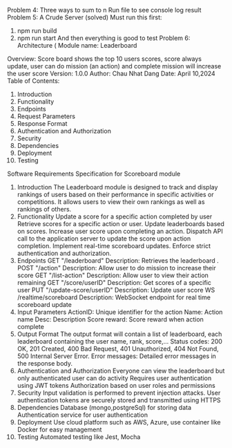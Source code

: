Problem 4: Three ways to sum to n
Run file to see console log result
Problem 5: A Crude Server (solved)
Must run this first:
1. npm run build
2. npm run start
And then everything is good to test
Problem 6: Architecture (
Module name: Leaderboard 

Overview:
Score board shows the top 10 users scores, score always update, user can do mission (an action) and complete mission will increase the user score
Version: 
1.0.0
Author:
Chau Nhat Dang
Date:
April 10,2024
Table of Contents:
1. Introduction
2. Functionality
3. Endpoints
4. Request Parameters
5. Response Format
6. Authentication and Authorization
7. Security
8. Dependencies
9. Deployment
10. Testing

Software Requirements Specification for Scoreboard module
1. Introduction
The Leaderboard module is designed to track and display rankings of users based on their performance in specific activities or competitions. It allows users to view their own rankings as well as rankings of others.
2. Functionality
Update a score for a specific action completed by user
Retrieve scores for a specific action or user.
Update leaderboards based on scores.
Increase user score upon completing an action.
Dispatch API call to the application server to update the score upon action completion.
Implement real-time scoreboard updates.
Enforce strict authentication and authorization.
3. Endpoints
GET "/leaderboard"
Description: Retrieves the leaderboard .
POST "/action"
Description: Allow user to do mission to increase their score
GET "/list-action"
Description: Allow user to view their action remaining
GET "/score/userID"
Description: Get scores of a specific user
PUT "/update-score/userID"
Description: Update user score
WS /realtime/scoreboard
Description: WebSocket endpoint for real time scoreboard update
4. Input Parameters
ActionID: Unique identifier for the action
Name: Action name
Desc: Description
Score reward: Score reward when action complete
5. Output Format
The output format will contain a list of leaderboard, each leaderboard containing the user name, rank, score,...
Status codes: 200 OK, 201 Created, 400 Bad Request, 401 Unauthorized, 404 Not Found, 500 Internal Server Error.
Error messages: Detailed error messages in the response body.
6. Authentication and Authorization
Everyone can view the leaderboard but only authenticated user can do activity
Requires user authentication using JWT tokens
Authorization based on user roles and permissions
7. Security
Input validation is performed to prevent injection attacks. User authentication tokens are securely stored and transmitted using HTTPS
8. Dependencies
Database (mongo,postgreSql) for storing data
Authentication service for user authentication
9. Deployment
Use cloud platform such as AWS, Azure, use container like Docker for easy management
10. Testing
Automated testing like Jest, Mocha